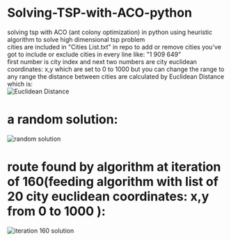 # Solving-TSP-with-ACO-python
solving tsp with ACO (ant colony optimization) in python
using heuristic algorithm to solve high dimensional tsp problem  
  cities are included in "Cities List.txt" in repo to add or remove cities you've got to include or exclude cities in every line like:  "1 909 649"  
    first number is city index and next two numbers are city euclidean coordinates: x,y which are set to 0 to 1000 but you can change the range to any range
    the distance between cities are calculated by Euclidean Distance which is:  
    ![Euclidean Distance](https://wikimedia.org/api/rest_v1/media/math/render/svg/2e0c9ce1b3455cb9e92c6bad6684dbda02f69c82)
    
  
# a random solution:
![random solution](https://github.com/mohammadAsadolahi/Solving-TSP-with-ACO-python/blob/main/random%20solution%20for%2020%20cities.png)
# route found by algorithm at iteration of 160(feeding algorithm with list of 20 city euclidean coordinates: x,y from 0 to 1000 ):
![iteration 160 solution](https://github.com/mohammadAsadolahi/Solving-TSP-with-ACO-python/blob/main/Best%20solution%20found%20at%20160%20iterations%20by%20colony.png) 
